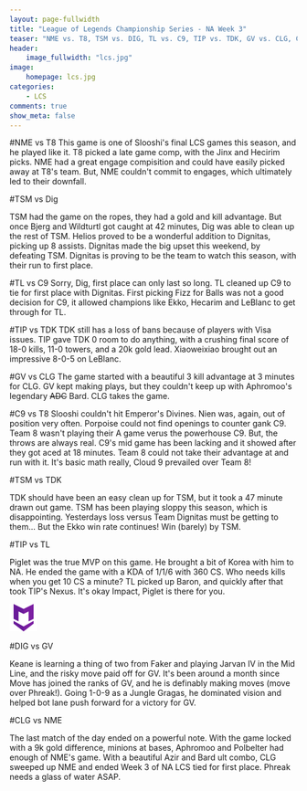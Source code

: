 ```yaml
---
layout: page-fullwidth
title: "League of Legends Championship Series - NA Week 3"
teaser: "NME vs. T8, TSM vs. DIG, TL vs. C9, TIP vs. TDK, GV vs. CLG, C9 vs. T8, TSM vs. TDK, TIP vs. TL, DIG vs. GV, CLG vs. NME"
header:
    image_fullwidth: "lcs.jpg"
image:
    homepage: lcs.jpg
categories:
    - LCS
comments: true
show_meta: false
---
```


#NME vs T8
This game is one of Slooshi's final LCS games this season, and he played like it. T8 picked a late game comp, with the Jinx and Hecirim picks. NME had a great engage compisition and could have easily picked away at T8's team. But, NME couldn't commit to engages, which ultimately led to their downfall.

#TSM vs Dig

TSM had the game on the ropes, they had a gold and kill advantage. But once Bjerg and Wildturtl got caught at 42 minutes, Dig was able to clean up the rest of TSM. Helios proved to be a wonderful addition to Dignitas, picking up 8 assists. Dignitas made the big upset this weekend, by defeating TSM. Dignitas is proving to be the team to watch this season, with their run to first place.

#TL vs C9
Sorry, Dig, first place can only last so long. TL cleaned up C9 to tie for first place with Dignitas. First picking Fizz for Balls was not a good decision for C9, it allowed champions like Ekko, Hecarim and LeBlanc to get through for TL.  

#TIP vs TDK
TDK still has a loss of bans because of players with Visa issues. TIP gave TDK 0 room to do anything, with a crushing final score of 18-0 kills, 11-0 towers, and a 20k gold lead. Xiaoweixiao brought out an impressive 8-0-5 on LeBlanc. 

#GV vs CLG
The game started with a beautiful 3 kill advantage at 3 minutes for CLG. GV kept making plays, but they couldn't keep up with Aphromoo's legendary ~~ADC~~ Bard. CLG takes the game.

#C9 vs T8
Slooshi couldn't hit Emperor's Divines. Nien was, again, out of position very often. Porpoise could not find openings to counter gank C9. Team 8 wasn't playing their A game verus the powerhouse C9. But, the throws are always real.  C9's mid game has been lacking and it showed after they got aced at 18 minutes. Team 8 could not take their advantage at and run with it. It's basic math really, Cloud 9 prevailed over Team 8!

#TSM vs TDK

TDK should have been an easy clean up for TSM, but it took a 47 minute drawn out game. TSM has been playing sloppy this season, which is disappointing. Yesterdays loss versus Team Dignitas must be getting to them... But the Ekko win rate continues! Win (barely) by TSM.

#TIP vs TL

Piglet was the true MVP on this game. He brought a bit of Korea with him to NA. He ended the game with a KDA of 1/1/6 with 360 CS. Who needs kills when you get 10 CS a minute? TL picked up Baron, and quickly after that took TIP's Nexus. It's okay Impact, Piglet is there for you. 

![alt text](https://github.com/adam-p/markdown-here/raw/master/src/common/images/icon48.png "bruh")


#DIG vs GV

Keane is learning a thing of two from Faker and playing Jarvan IV in the Mid Line, and the risky move paid off for GV. It's been around a month since Move has joined the ranks of GV, and he is definably making moves (move over Phreak!). Going 1-0-9 as a Jungle Gragas, he dominated vision and helped bot lane push forward for a victory for GV. 

#CLG vs NME

The last match of the day ended on a powerful note. With the game locked with a 9k gold difference, minions at bases, Aphromoo and Polbelter had enough of NME's game. With a beautiful Azir and Bard ult combo, CLG sweeped up NME and ended Week 3 of NA LCS tied for first place. Phreak needs a glass of water ASAP.








